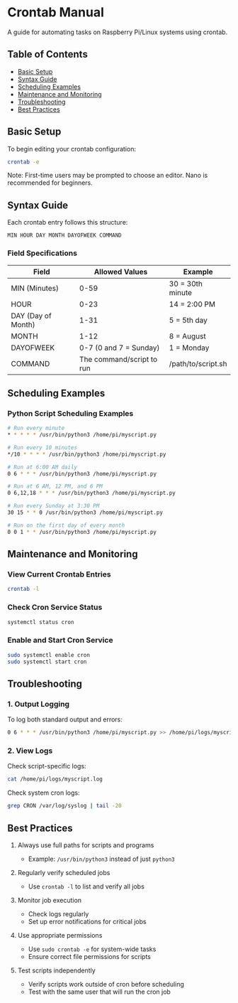 # Crontab Manual

A guide for automating tasks on Raspberry Pi/Linux systems using crontab.

## Table of Contents
- [Basic Setup](#basic-setup)
- [Syntax Guide](#syntax-guide)
- [Scheduling Examples](#scheduling-examples)
- [Maintenance and Monitoring](#maintenance-and-monitoring)
- [Troubleshooting](#troubleshooting)
- [Best Practices](#best-practices)

## Basic Setup

To begin editing your crontab configuration:
```bash
crontab -e
```
Note: First-time users may be prompted to choose an editor. Nano is recommended for beginners.

## Syntax Guide

Each crontab entry follows this structure:
```
MIN HOUR DAY MONTH DAYOFWEEK COMMAND
```

### Field Specifications

| Field | Allowed Values | Example |
|-------|----------------|---------|
| MIN (Minutes) | 0-59 | 30 = 30th minute |
| HOUR | 0-23 | 14 = 2:00 PM |
| DAY (Day of Month) | 1-31 | 5 = 5th day |
| MONTH | 1-12 | 8 = August |
| DAYOFWEEK | 0-7 (0 and 7 = Sunday) | 1 = Monday |
| COMMAND | The command/script to run | /path/to/script.sh |

## Scheduling Examples

### Python Script Scheduling Examples

```bash
# Run every minute
* * * * * /usr/bin/python3 /home/pi/myscript.py

# Run every 10 minutes
*/10 * * * * /usr/bin/python3 /home/pi/myscript.py

# Run at 6:00 AM daily
0 6 * * * /usr/bin/python3 /home/pi/myscript.py

# Run at 6 AM, 12 PM, and 6 PM
0 6,12,18 * * * /usr/bin/python3 /home/pi/myscript.py

# Run every Sunday at 3:30 PM
30 15 * * 0 /usr/bin/python3 /home/pi/myscript.py

# Run on the first day of every month
0 0 1 * * /usr/bin/python3 /home/pi/myscript.py
```

## Maintenance and Monitoring

### View Current Crontab Entries
```bash
crontab -l
```

### Check Cron Service Status
```bash
systemctl status cron
```

### Enable and Start Cron Service
```bash
sudo systemctl enable cron
sudo systemctl start cron
```

## Troubleshooting

### 1. Output Logging
To log both standard output and errors:
```bash
0 6 * * * /usr/bin/python3 /home/pi/myscript.py >> /home/pi/logs/myscript.log 2>&1
```

### 2. View Logs
Check script-specific logs:
```bash
cat /home/pi/logs/myscript.log
```

Check system cron logs:
```bash
grep CRON /var/log/syslog | tail -20
```

## Best Practices

1. Always use full paths for scripts and programs
   - Example: `/usr/bin/python3` instead of just `python3`

2. Regularly verify scheduled jobs
   - Use `crontab -l` to list and verify all jobs

3. Monitor job execution
   - Check logs regularly
   - Set up error notifications for critical jobs

4. Use appropriate permissions
   - Use `sudo crontab -e` for system-wide tasks
   - Ensure correct file permissions for scripts

5. Test scripts independently
   - Verify scripts work outside of cron before scheduling
   - Test with the same user that will run the cron job
